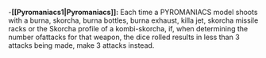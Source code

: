 -**[[Pyromaniacs1\|Pyromaniacs]]:** Each time a PYROMANIACS model shoots with a burna, skorcha, burna bottles, burna exhaust, killa jet, skorcha missile racks or the Skorcha profile of a kombi-skorcha, if, when determining the number ofattacks for that weapon, the dice rolled results in less than 3 attacks being made, make 3 attacks instead.